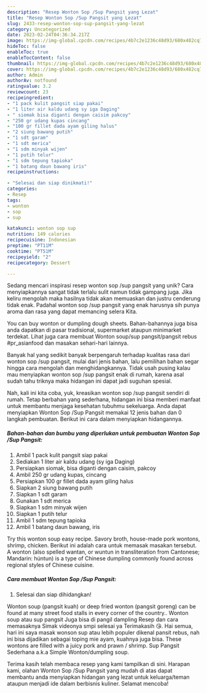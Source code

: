 ```yaml
---
description: "Resep Wonton Sop /Sup Pangsit yang Lezat"
title: "Resep Wonton Sop /Sup Pangsit yang Lezat"
slug: 2433-resep-wonton-sop-sup-pangsit-yang-lezat
category: Uncategorized
date: 2023-02-24T04:36:34.217Z
image: https://img-global.cpcdn.com/recipes/4b7c2e1236c48d93/680x482cq70/wonton-sop-sup-pangsit-foto-resep-utama.jpg
hideToc: false
enableToc: true
enableTocContent: false
thumbnail: https://img-global.cpcdn.com/recipes/4b7c2e1236c48d93/680x482cq70/wonton-sop-sup-pangsit-foto-resep-utama.jpg
cover: https://img-global.cpcdn.com/recipes/4b7c2e1236c48d93/680x482cq70/wonton-sop-sup-pangsit-foto-resep-utama.jpg
author: Admin
authorAv: notfound
ratingvalue: 3.2
reviewcount: 23
recipeingredient:
- "1 pack kulit pangsit siap pakai"
- "1 liter air kaldu udang sy iga Daging"
- " siomak bisa diganti dengan caisim pakcoy"
- "250 gr udang kupas cincang"
- "100 gr fillet dada ayam giling halus"
- "2 siung bawang putih"
- "1 sdt garam"
- "1 sdt merica"
- "1 sdm minyak wijen"
- "1 putih telur"
- "1 sdm tepung tapioka"
- "1 batang daun bawang iris"
recipeinstructions:

- "Selesai dan siap dinikmati!"
categories:
- Resep
tags:
- wonton
- sop
- sup

katakunci: wonton sop sup 
nutrition: 149 calories
recipecuisine: Indonesian
preptime: "PT11M"
cooktime: "PT51M"
recipeyield: "2"
recipecategory: Dessert

---
```





Sedang mencari inspirasi resep wonton sop /sup pangsit yang unik? Cara menyiapkannya sangat tidak terlalu sulit namun tidak gampang juga. Jika keliru mengolah maka hasilnya tidak akan memuaskan dan justru cenderung tidak enak. Padahal wonton sop /sup pangsit yang enak harusnya sih punya aroma dan rasa yang dapat memancing selera Kita.





You can buy wonton or dumpling dough sheets. Bahan-bahannya juga bisa anda dapatkan di pasar tradisional, supermarket ataupun minimarket terdekat. Lihat juga cara membuat Wonton soup/sup pangsit/pangsit rebus #pr_asianfood dan masakan sehari-hari lainnya.

Banyak hal yang sedikit banyak berpengaruh terhadap kualitas rasa dari wonton sop /sup pangsit, mulai dari jenis bahan, lalu pemilihan bahan segar hingga cara mengolah dan menghidangkannya. Tidak usah pusing kalau mau menyiapkan wonton sop /sup pangsit enak di rumah, karena asal sudah tahu triknya maka hidangan ini dapat jadi suguhan spesial.






Nah, kali ini kita coba, yuk, kreasikan wonton sop /sup pangsit sendiri di rumah. Tetap berbahan yang sederhana, hidangan ini bisa memberi manfaat untuk membantu menjaga kesehatan tubuhmu sekeluarga. Anda dapat menyiapkan Wonton Sop /Sup Pangsit memakai 12 jenis bahan dan 0 langkah pembuatan. Berikut ini cara dalam menyiapkan hidangannya.

<!--inarticleads1-->

##### Bahan-bahan dan bumbu yang diperlukan untuk pembuatan Wonton Sop /Sup Pangsit:

1. Ambil 1 pack kulit pangsit siap pakai
1. Sediakan 1 liter air kaldu udang (sy iga Daging)
1. Persiapkan  siomak, bisa diganti dengan caisim, pakcoy
1. Ambil 250 gr udang kupas, cincang
1. Persiapkan 100 gr fillet dada ayam giling halus
1. Siapkan 2 siung bawang putih
1. Siapkan 1 sdt garam
1. Gunakan 1 sdt merica
1. Siapkan 1 sdm minyak wijen
1. Siapkan 1 putih telur
1. Ambil 1 sdm tepung tapioka
1. Ambil 1 batang daun bawang, iris


Try this wonton soup easy recipe. Savory broth, house-made pork wontons, shrimp, chicken. Berikut ini adalah cara untuk memasak masakan tersebut. A wonton (also spelled wantan, or wuntun in transliteration from Cantonese; Mandarin: húntun) is a type of Chinese dumpling commonly found across regional styles of Chinese cuisine. 

<!--inarticleads2-->

##### Cara membuat Wonton Sop /Sup Pangsit:


1. Selesai dan siap dihidangkan!

Wonton soup (pangsit kuah) or deep fried wonton (pangsit goreng) can be found at many street food stalls in every corner of the country.. Wonton soup atau sup pangsit Juga bisa di pangil dampling Resep dan cara memasaknya Simak videonya smpi selesai ya Terimakasih 😘. Hai semua, hari ini saya masak wonson sup atau lebih populer dikenal pansit rebus, nah ini bisa dijadikan sebagai toping mie ayam, kuahnya juga bisa. These wontons are filled with a juicy pork and prawn / shrimp. Sup Pangsit Sederhana a.k.a Simple Wonton/dumpling soup. 

Terima kasih telah membaca resep yang kami tampilkan di sini. Harapan kami, olahan Wonton Sop /Sup Pangsit yang mudah di atas dapat membantu anda menyiapkan hidangan yang lezat untuk keluarga/teman ataupun menjadi ide dalam berbisnis kuliner. Selamat mencoba!
